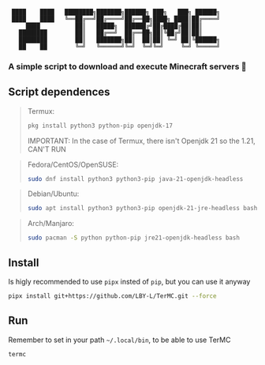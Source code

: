 ```
 ████    ████   ████████╗███████╗██████╗ ███╗   ███╗ ██████╗ 
 ████    ████   ╚══██╔══╝██╔════╝██╔══██╗████╗ ████║██╔════╝
     ████          ██║   █████╗  ██████╔╝██╔████╔██║██║
   ████████        ██║   ██╔══╝  ██╔══██╗██║╚██╔╝██║██║
   ████████        ██║   ███████╗██║  ██║██║ ╚═╝ ██║╚██████╗
   ██    ██        ╚═╝   ╚══════╝╚═╝  ╚═╝╚═╝     ╚═╝ ╚═════╝
```
### A simple script to download and execute Minecraft servers 🎇
## Script dependences

> Termux:
> ```bash
> pkg install python3 python-pip openjdk-17
> ```
> IMPORTANT: In the case of Termux, there isn't Openjdk 21 so the 1.21, CAN'T RUN

> Fedora/CentOS/OpenSUSE:
> ```bash
> sudo dnf install python3 python3-pip java-21-openjdk-headless
> ```

> Debian/Ubuntu:
> ```bash
> sudo apt install python3 python3-pip openjdk-21-jre-headless bash
> ```

> Arch/Manjaro:
> ```bash
> sudo pacman -S python python-pip jre21-openjdk-headless bash
> ```

## Install
Is higly recommended to use `pipx` insted of `pip`, but you can use it anyway
```bash
pipx install git+https://github.com/LBY-L/TerMC.git --force
```

## Run
Remember to set in your path `~/.local/bin`, to be able to use TerMC
```bash
termc
```
